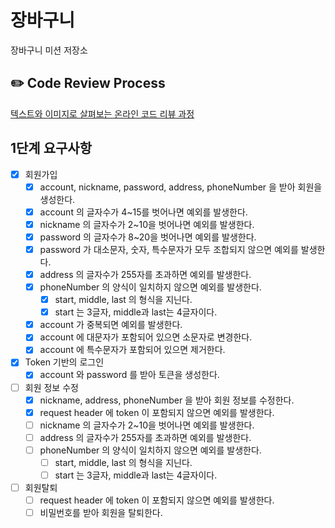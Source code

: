 # 장바구니

장바구니 미션 저장소

## ✏️ Code Review Process

[텍스트와 이미지로 살펴보는 온라인 코드 리뷰 과정](https://github.com/next-step/nextstep-docs/tree/master/codereview)

## 1단계 요구사항

- [x] 회원가입
    - [x] account, nickname, password, address, phoneNumber 을 받아 회원을 생성한다.
    - [x] account 의 글자수가 4~15를 벗어나면 예외를 발생한다.
    - [x] nickname 의 글자수가 2~10을 벗어나면 예외를 발생한다.
    - [x] password 의 글자수가 8~20을 벗어나면 예외를 발생한다.
    - [x] password 가 대소문자, 숫자, 특수문자가 모두 조합되지 않으면 예외를 발생한다.
    - [x] address 의 글자수가 255자를 초과하면 예외를 발생한다.
    - [x] phoneNumber 의 양식이 일치하지 않으면 예외를 발생한다.
        - [x] start, middle, last 의 형식을 지닌다.
        - [x] start 는 3글자, middle과 last는 4글자이다.
    - [x] account 가 중복되면 예외를 발생한다.
    - [x] account 에 대문자가 포함되어 있으면 소문자로 변경한다.
    - [x] account 에 특수문자가 포함되어 있으면 제거한다.

- [x] Token 기반의 로그인
    - [x] account 와 password 를 받아 토큰을 생성한다.

- [ ] 회원 정보 수정
    - [x] nickname, address, phoneNumber 을 받아 회원 정보를 수정한다.
    - [x] request header 에 token 이 포함되지 않으면 예외를 발생한다.
    - [ ] nickname 의 글자수가 2~10을 벗어나면 예외를 발생한다.
    - [ ] address 의 글자수가 255자를 초과하면 예외를 발생한다.
    - [ ] phoneNumber 의 양식이 일치하지 않으면 예외를 발생한다.
        - [ ] start, middle, last 의 형식을 지닌다.
        - [ ] start 는 3글자, middle과 last는 4글자이다.

- [ ] 회원탈퇴
    - [ ] request header 에 token 이 포함되지 않으면 예외를 발생한다.
    - [ ] 비밀번호를 받아 회원을 탈퇴한다.
